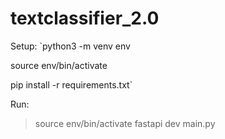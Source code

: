 # textclassifier_2.0

Setup:
`python3 -m venv env

source env/bin/activate

pip install -r requirements.txt`

Run:

> source env/bin/activate
> fastapi dev main.py
